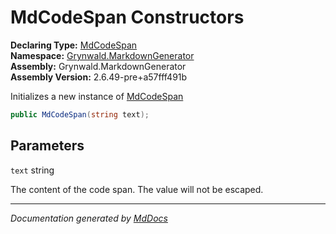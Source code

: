 ﻿<!--  
  <auto-generated>   
    The contents of this file were generated by a tool.  
    Changes to this file may be list if the file is regenerated  
  </auto-generated>   
-->

# MdCodeSpan Constructors

**Declaring Type:** [MdCodeSpan](../index.md)  
**Namespace:** [Grynwald.MarkdownGenerator](../../index.md)  
**Assembly:** Grynwald.MarkdownGenerator  
**Assembly Version:** 2.6.49\-pre+a57fff491b

Initializes a new instance of [MdCodeSpan](../index.md)

```csharp
public MdCodeSpan(string text);
```

## Parameters

`text`  string

The content of the code span. The value will not be escaped.

___

*Documentation generated by [MdDocs](https://github.com/ap0llo/mddocs)*

